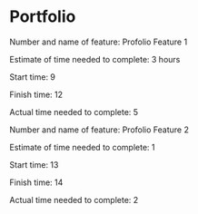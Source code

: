 # Portfolio
Number and name of feature: Profolio Feature 1

Estimate of time needed to complete: 3 hours

Start time: 9

Finish time: 12

Actual time needed to complete: 5

Number and name of feature: Profolio Feature 2

Estimate of time needed to complete: 1

Start time: 13

Finish time: 14

Actual time needed to complete: 2
